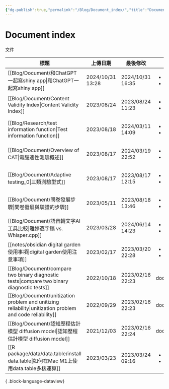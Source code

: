 ```yaml
---
{"dg-publish":true,"permalink":"/Blog/Document_index/","title":"Document index","tags":["blog"],"created":"2023-02-17","updated":"2024-04-09T23:33"}
---
```



# Document index

文件

| 標題                                                                                                           | 上傳日期              | 最後修改              | 類別                                      |
| ------------------------------------------------------------------------------------------------------------ | ----------------- | ----------------- | --------------------------------------- |
| [[Blog/Document/和ChatGPT一起寫shiny app\|和ChatGPT一起寫shiny app]]                                              | 2024/10/31  13:28 | 2024/10/31  16:35 | <ul><li>blog</li><li>document</li></ul> |
| [[Blog/Document/Content Validity Index\|Content Validity Index]]                                          | 2023/08/24        | 2023/08/24  11:23 | <ul><li>blog</li><li>document</li></ul> |
| [[Blog/Research/test information function\|Test information function]]                                    | 2023/08/18        | 2024/03/11  14:09 | <ul><li>blog</li><li>document</li></ul> |
| [[Blog/Document/Overview of CAT\|電腦適性測驗概述]]                                                               | 2023/08/17        | 2024/03/19  22:52 | <ul><li>blog</li><li>document</li></ul> |
| [[Blog/Document/Adaptive testing_0\|三類測驗型式]]                                                              | 2023/08/17        | 2023/08/17  12:15 | <ul><li>blog</li><li>document</li></ul> |
| [[Blog/Document/問卷發展步驟\|問卷發展與驗證的步驟]]                                                                      | 2023/05/11        | 2023/08/18  13:46 | <ul><li>document</li><li>blog</li></ul> |
| [[Blog/Document/語音轉文字AI工具比較\|雅婷逐字稿 vs. Whisper.cpp]]                                                      | 2023/03/28        | 2024/06/14  14:23 | <ul><li>blog</li><li>document</li></ul> |
| [[notes/obsidian digital garden使用事項\|digital garden使用注意事項]]                                               | 2023/02/17        | 2023/03/20  22:28 | <ul><li>note</li><li>document</li></ul> |
| [[Blog/Document/compare two binary diagnostic tests\|compare two binary diagnostic tests]]                | 2022/10/18        | 2023/02/16  22:23 | document                                |
| [[Blog/Document/unitization problem and unitizing reliability\|unitization problem and code reliability]] | 2022/09/29        | 2023/02/16  22:23 | document                                |
| [[Blog/Document/認知歷程估計模型 diffusion model\|認知歷程估計模型 diffusion model]]                                      | 2021/12/03        | 2023/02/16  22:24 | document                                |
| [[R package/data/data.table/install data.table\|如何在Mac M1上使用data.table多核運算]]                              | 2023/03/23        | 2023/03/24  09:16 | <ul><li>document</li><li>blog</li></ul> |

{ .block-language-dataview}